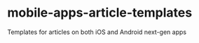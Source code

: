 mobile-apps-article-templates
=============================

Templates for articles on both iOS and Android next-gen apps